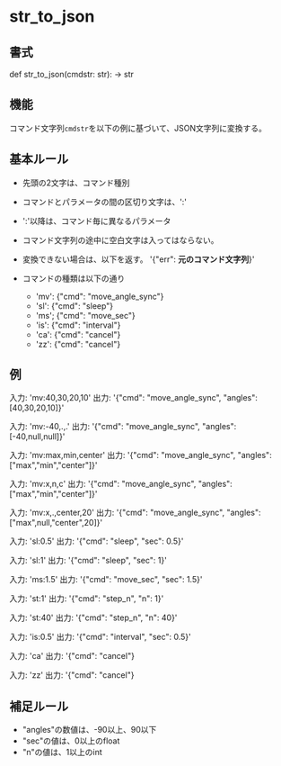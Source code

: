 # str_to_json

## 書式

def str_to_json(cmdstr: str): -> str

## 機能

コマンド文字列`cmdstr`を以下の例に基づいて、JSON文字列に変換する。

## 基本ルール

- 先頭の2文字は、コマンド種別

- コマンドとパラメータの間の区切り文字は、':'

- ':'以降は、コマンド毎に異なるパラメータ

- コマンド文字列の途中に空白文字は入ってはならない。

- 変換できない場合は、以下を返す。
  '{"err": **元のコマンド文字列**}'

- コマンドの種類は以下の通り
  - 'mv': {"cmd": "move_angle_sync"}
  - 'sl': {"cmd": "sleep"}
  - 'ms'; {"cmd": "move_sec"}
  - 'is': {"cmd": "interval"}
  - 'ca': {"cmd": "cancel"}
  - 'zz': {"cmd": "cancel"}

## 例

入力: 'mv:40,30,20,10'
出力: '{"cmd": "move_angle_sync", "angles": [40,30,20,10]}'

入力: 'mv:-40,.,.'
出力: '{"cmd": "move_angle_sync", "angles": [-40,null,null]}'

入力: 'mv:max,min,center'
出力: '{"cmd": "move_angle_sync", "angles": ["max","min","center"]}'

入力: 'mv:x,n,c'
出力: '{"cmd": "move_angle_sync", "angles": ["max","min","center"]}'

入力: 'mv:x,.,center,20'
出力: '{"cmd": "move_angle_sync", "angles": ["max",null,"center",20]}'

入力: 'sl:0.5'
出力: '{"cmd": "sleep", "sec": 0.5}'

入力: 'sl:1'
出力: '{"cmd": "sleep", "sec": 1}'

入力: 'ms:1.5'
出力: '{"cmd": "move_sec", "sec": 1.5}'

入力: 'st:1'
出力: '{"cmd": "step_n", "n": 1}'

入力: 'st:40'
出力: '{"cmd": "step_n", "n": 40}'

入力: 'is:0.5'
出力: '{"cmd": "interval", "sec": 0.5}'

入力: 'ca'
出力: '{"cmd": "cancel"}

入力: 'zz'
出力: '{"cmd": "cancel"}

## 補足ルール

- "angles"の数値は、-90以上、90以下
- "sec"の値は、0以上のfloat
- "n"の値は、1以上のint
